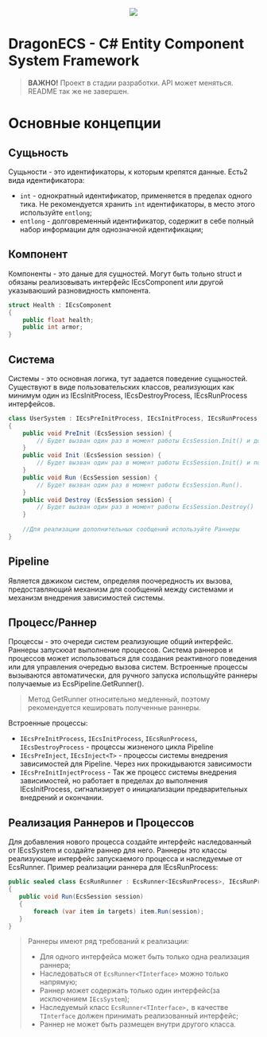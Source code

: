 
<p align="center">
<img src="https://user-images.githubusercontent.com/99481254/228309579-729cc600-af83-41e2-8474-96fb96859ae6.png">
</p>

# DragonECS - C# Entity Component System Framework

> **ВАЖНО!** Проект в стадии разработки. API может меняться. README так же не завершен.

# Основные концепции
## Сущьность
Сущьности - это идентификаторы, к которым крепятся данные. Есть2 вида идентификатора:
* `int` - однократный идентификатор, применяется в пределах одного тика. Не рекомендуется хранить `int` идентификаторы, в место этого используйте `entlong`;
* `entlong` - долговременный идентификатор, содержит в себе полный набор информации для однозначной идентификации;

## Компонент
Компоненты - это даные для сущностей. Могут быть тольно struct и обязаны реализовывать интерфейс IEcsComponent или другой указываюший разновидность кмпонента. 
```c#
struct Health : IEcsComponent
{
    public float health;
    public int armor;
}
```
## Система
Системы - это основная логика, тут задается поведение сущьностей. Существуют в виде пользовательских классов, реализующих как минимум один из IEcsInitProcess, IEcsDestroyProcess, IEcsRunProcess интерфейсов.
```c#
class UserSystem : IEcsPreInitProcess, IEcsInitProcess, IEcsRunProcess, IEcsDestroyProcess
{
    public void PreInit (EcsSession session) {
        // Будет вызван один раз в момент работы EcsSession.Init() и до срабатывания IEcsInitProcess.Init()
    }
    public void Init (EcsSession session) {
        // Будет вызван один раз в момент работы EcsSession.Init() и после срабатывания IEcsPreInitProcess.PreInit()
    }
    public void Run (EcsSession session) {
        // Будет вызван один раз в момент работы EcsSession.Run().
    }
    public void Destroy (EcsSession session) {
        // Будет вызван один раз в момент работы EcsSession.Destroy()
    }
    
    //Для реализации дополнительных сообщений используйте Раннеры
}
```

## Pipeline
Является двжиком систем, определяя поочередность их вызова, предоставляющий механизм для сообщений между системами и механизм внедрения зависимостей системы.

## Процесс/Раннер
Процессы - это очереди систем реализующие общий интерфейс. Раннеры запускюат выполнение процессов. Система раннеров и процессов может использоваться для создания реактивного поведения или для управления очередью вызова систем. Встроенные процессы вызываются автоматически, для ручного запуска испольщуйте раннеры получаемые из EcsPipeline.GetRunner<TInterface>().
> Метод GetRunner относительно медленный, поэтому рекомендуется кешировать полученные раннеры.

Встроенные процессы:
* `IEcsPreInitProcess`, `IEcsInitProcess`, `IEcsRunProcess`, `IEcsDestroyProcess` - процессы жизненого цикла Pipeline
* `IEcsPreInject`, `IEcsInject<T>` - процессы системы внедрения зависимостей для Pipeline. Через них прокидываются зависимости
* `IEcsPreInitInjectProcess` - Так же процесс системы внедрения зависимостей, но работает в пределах до выполнения IEcsInitProcess, сигнализирует о инициализации предварительных внедрений и окончании.

## Реализация Раннеров и Процессов
Для добавления нового процесса создайте интерфейс наследованный от IEcsSystem и создайте раннер для него. Раннеры это классы реализующие интерфейс запускаемого процесса и наследуемые от EcsRunner<TInterface>. Пример реализации раннера для IEcsRunProcess:
 ```c#
public sealed class EcsRunRunner : EcsRunner<IEcsRunProcess>, IEcsRunProcess
{
    public void Run(EcsSession session)
    {
        foreach (var item in targets) item.Run(session);
    }
}
```
> Раннеры имеют ряд требований к реализации: 
> * Для одного интерфейса может быть только одна реализация раннера;
> * Наследоваться от `EcsRunner<TInterface>` можно только напрямую;
> * Раннер может содержать только один интерфейс(за исключением `IEcsSystem`);
> * Наследуемый класс `EcsRunner<TInterface>,` в качестве `TInterface` должен принимать реализованный интерфейс;
> * Раннер не может быть размещен внутри другого класса.

